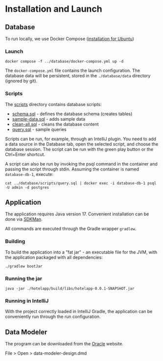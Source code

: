 # Installation and Launch

## Database
To run locally, we use Docker Compose ([installation for Ubuntu](https://docs.docker.com/engine/install/ubuntu/))

### Launch
```shell
docker compose -f ../database/docker-compose.yml up -d
```

The `docker-compose.yml` file contains the launch configuration. The database data will be persistent, stored in the `./database/data` directory (ignored by git).

### Scripts

The [scripts](../database/scripts) directory contains database scripts:
* [schema.sql](../database/scripts/schema.sql) - defines the database schema (creates tables)
* [sample-data.sql](../database/scripts/sample-data.sql) - adds sample data
* [clean-all.sql](../database/scripts/clean-all.sql) - cleans the database content
* [query.sql](../database/scripts/query.sql) - sample queries

Scripts can be run, for example, through an IntelliJ plugin. You need to add a data source in the Database tab, open the selected script, and choose the database session. The script can be run with the green play button or the Ctrl+Enter shortcut.

A script can also be run by invoking the psql command in the container and passing the script through stdin. Assuming the container is named `database-db-1`, execute:

```shell
cat ../database/scripts/query.sql | docker exec -i database-db-1 psql -U admin -d postgres
```

## Application
The application requires Java version 17. Convenient installation can be done via [SDKMan](https://sdkman.io/).

All commands are executed through the Gradle wrapper `gradlew`.

### Building
To build the application into a "fat jar" - an executable file for the JVM, with the application packaged with all dependencies:

```shell
./gradlew bootJar
```

### Running the jar
```shell
java -jar ./hotelapp/build/libs/hotelapp-0.0.1-SNAPSHOT.jar
```

### Running in IntelliJ
With the project correctly loaded in IntelliJ Gradle, the application can be conveniently run through the run configuration.

## Data Modeler
The program can be downloaded from the [Oracle](https://www.oracle.com/database/sqldeveloper/technologies/sql-data-modeler/download/) website.

File > Open > data-modeler-design.dmd